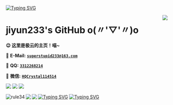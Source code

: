 [![Typing SVG](https://readme-typing-svg.herokuapp.com?font=Fira+Code&size=45&pause=1000&color=388AF7&vCenter=true&width=665&height=85&lines=jiyun233%E3%81%AF%E3%81%A8%E3%81%A6%E3%82%82%E5%8F%AF%E6%84%9B%E3%81%84%E3%81%A7%E3%81%99%EF%BC%81)](https://git.io/typing-svg)

<a href="#">
  <img align="right" src="https://github-readme-stats.vercel.app/api?username=jiyun233&count_private=true&show_icons=true&bg_color=FFFFFF" />
</a>

# jiyun233's GitHub o(〃'▽'〃)o

**😉 这里是极云的主页！喵~**

📧 **E-Mail:** [**`superstupid233@163.com`**](mailto:superstupid233@163.com)

🐧 **QQ:** [**`3312268214`**](tencent://message/?uin=3312268214&Site=&Menu=yes)

💬 **微信:** [**`HQCrystal114514`**](tencent://message/?uin=3312268214&Site=&Menu=yes)

<p>
<a href="https://space.bilibili.com/245830927"><img src="https://img.shields.io/static/v1?label=Space&message=Bilibili&color=blue"/></a>
<a href="https://github.com/jiyun233/NyaEvent"><img src="https://img.shields.io/github/last-commit/jiyun233/NyaEvent"/></a>
<a href="https://github.com/jiyun233/CubeBase"><img src="https://img.shields.io/github/commit-activity/y/jiyun233/CubeBase"/></a>
</p>

<a href="#">
  <a href="https://git.io/typing-svg"><img src="https://readme-typing-svg.demolab.com?font=Microsoft+YaHei&size=12&duration=1&pause=1000&random=false&width=435&lines=%E4%B8%BB%E9%A1%B5%E8%AE%BF%E9%97%AE%E6%AC%A1%E6%95%B0" alt="Typing SVG" /></a>
  <img align="left" src="https://count.getloli.com/get/@jiyun233" alt="rule34" />
  <a href="https://git.io/typing-svg"><img src="https://readme-typing-svg.demolab.com?font=Microsoft+YaHei&size=12&duration=1&pause=1000&random=false&width=435&lines=%E5%B8%B8%E7%94%A8%E8%AF%AD%E8%A8%80%E5%88%97%E8%A1%A8" alt="Typing SVG" /></a>
  <img align="left" src="https://github-readme-stats.vercel.app/api/top-langs/?username=jiyun233&layout=compact" />
  <img align="left" src="https://github-profile-trophy.vercel.app/?username=jiyun233" />
</a>

